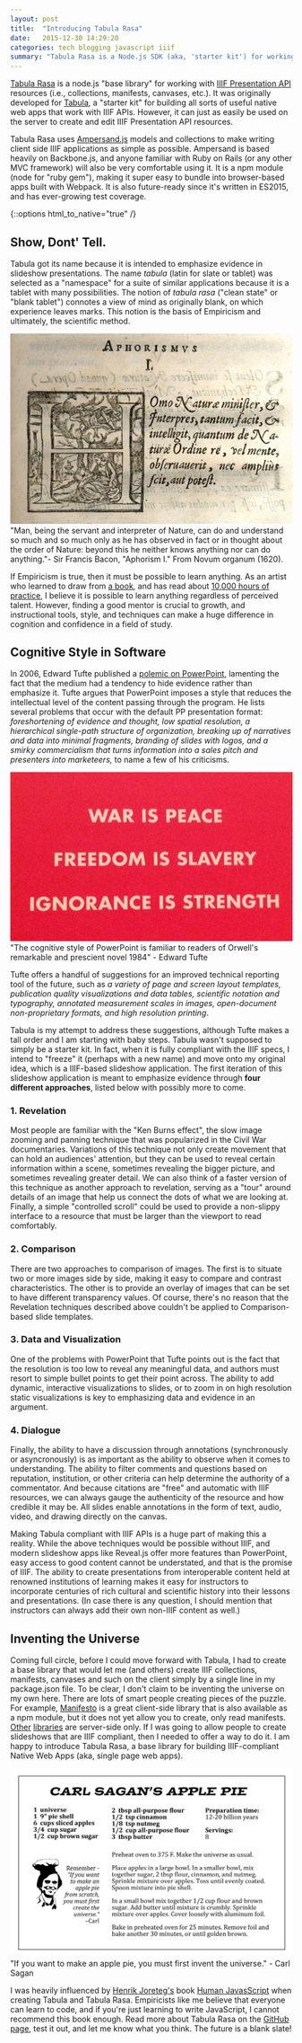 ```yaml
---
layout: post
title:  "Introducing Tabula Rasa"
date:   2015-12-30 14:29:20
categories: tech blogging javascript iiif
summary: "Tabula Rasa is a Node.js SDK (aka, 'starter kit') for working with IIIF Presentation API resources. It was originally developed as a base library for Tabula, which can be used to create all sorts of useful native web apps that work with IIIF APIs. However, it can just as easily be used on the server to create and edit IIIF Presentation API resources."
---
```

[Tabula Rasa](https://github.com/sdellis/tabula-rasa) is a node.js "base library" for working with [IIIF Presentation API](http://iiif.io/api/presentation/2.0/) resources (i.e., collections, manifests, canvases, etc.). It was originally developed for [Tabula](https://github.com/sdellis/tabula), a "starter kit" for building all sorts of useful native web apps that work with IIIF APIs. However, it can just as easily be used on the server to create and edit IIIF Presentation API resources.

Tabula Rasa uses [Ampersand.js](https://ampersandjs.com/) models and collections to make writing client side IIIF applications as simple as possible.  Ampersand is based heavily on Backbone.js, and anyone familiar with Ruby on Rails (or any other MVC framework) will also be very comfortable using it.  It is a npm module (node for "ruby gem"), making it super easy to bundle into browser-based apps built with Webpack.  It is also future-ready since it's written in ES2015, and has ever-growing test coverage.

{::options html_to_native="true" /}

## Show, Dont' Tell.
Tabula got its name because it is intended to emphasize evidence in slideshow presentations.  The name _tabula_ (latin for slate or tablet) was selected as a "namespace" for a suite of similar applications because it is a tablet with many possibilities.  The notion of _tabula rasa_ ("clean state" or "blank tablet") connotes a view of mind as originally blank, on which experience leaves marks.  This notion is the basis of Empiricism and ultimately, the scientific method.

!["Aphorism I."" From Bacon's Novum organum (1620).](/img/bacon-aphorism.jpg)
<span class="caption">"Man, being the servant and interpreter of Nature, can do and understand so much and so much only as he has observed in fact or in thought about the order of Nature: beyond this he neither knows anything nor can do anything."- Sir Francis Bacon, "Aphorism I." From Novum organum (1620).</span>

If Empiricism is true, then it must be possible to learn anything. As an artist who learned to draw from [a book](http://www.amazon.com/Drawing-Right-Side-Brain-Definitive/dp/1585429201), and has read about [10,000 hours of practice](https://en.wikipedia.org/wiki/Outliers_(book)), I believe it is possible to learn anything regardless of perceived talent. However, finding a good mentor is crucial to growth, and instructional tools, style, and techniques can make a huge difference in cognition and confidence in a field of study.  


## Cognitive Style in Software
In 2006, Edward Tufte published a [polemic on PowerPoint](http://www.edwardtufte.com/tufte/books_pp), lamenting the fact that the medium had a tendency to hide evidence rather than emphasize it. Tufte argues that PowerPoint imposes a style that reduces the intellectual level of the content passing through the program.  He lists several problems that occur with the default PP presentation format: _foreshortening of evidence and thought, low spatial resolution, a hierarchical single-path structure of organization, breaking up of narratives and data into minimal fragments, branding of slides with logos, and a smirky commercialism that turns information into a sales pitch and presenters into marketeers,_ to name a few of his criticisms.

![War is Peace, Freedom is Slavery, Ignorance is Strength](/img/war-is-peace.jpg)
<span class="caption">"The cognitive style of PowerPoint is familiar to readers of Orwell's remarkable and prescient novel 1984" - Edward Tufte</span>

Tufte offers a handful of suggestions for an improved technical reporting tool of the future, such as _a variety of page and screen layout templates, publication quality visualizations and data tables, scientific notation and typography, annotated measurement scales in images, open-document non-proprietary formats, and high resolution printing_.  

 Tabula is my attempt to address these suggestions, although Tufte makes a tall order and I am starting with baby steps.  Tabula wasn't supposed to simply be a starter kit.  In fact, when it is fully compliant with the IIIF specs, I intend to "freeze" it (perhaps with a new name) and move onto my original idea, which is a IIIF-based slideshow application. The first iteration of this slideshow application is meant to emphasize evidence through **four different approaches**, listed below with possibly more to come.

### 1. Revelation
Most people are familiar with the "Ken Burns effect", the slow image zooming and panning technique that was popularized in the Civil War documentaries. Variations of this technique not only create movement that can hold an audiences' attention, but they can be used to reveal certain information within a scene, sometimes revealing the bigger picture, and sometimes revealing greater detail.  We can also think of a faster version of this technique as another approach to revelation, serving as a "tour" around details of an image that help us connect the dots of what we are looking at.  Finally, a simple "controlled scroll" could be used to provide a non-slippy interface to a resource that must be larger than the viewport to read comfortably.

### 2. Comparison
There are two approaches to comparison of images.  The first is to situate two or more images side by side, making it easy to compare and contrast characteristics. The other is to provide an overlay of images that can be set to have different transparency values. Of course, there's no reason that the Revelation techniques described above couldn't be applied to Comparison-based slide templates.

### 3. Data and Visualization
One of the problems with PowerPoint that Tufte points out is the fact that the resolution is too low to reveal any meaningful data, and authors must resort to simple bullet points to get their point across. The ability to add dynamic, interactive visualizations to slides, or to zoom in on high resolution static visualizations is key to emphasizing data and evidence in an argument.

### 4. Dialogue
Finally, the ability to have a discussion through annotations (synchronously or asyncronously) is as important as the ability to observe when it comes to understanding. The ability to filter comments and questions based on reputation, institution, or other criteria can help determine the authority of a commentator. And because citations are "free" and automatic with IIIF resources, we can always gauge the authenticity of the resource and how credible it may be. All slides enable annotations in the form of text, audio, video, and drawing directly on the canvas.

Making Tabula compliant with IIIF APIs is a huge part of making this a reality.  While the above techniques would be possible without IIIF, and modern slideshow apps like Reveal.js offer more features than PowerPoint, easy access to good content cannot be understated, and that is the promise of IIIF.  The ability to create presentations from interoperable content held at renowned institutions of learning makes it easy for instructors to incorporate centuries of rich cultural and scientific history into their lessons and presentations. (In case there is any question, I should mention that instructors can always add their own non-IIIF content as well.)

## Inventing the Universe
Coming full circle, before I could move forward with Tabula, I had to create a base library that would let me (and others) create IIIF collections, manifests, canvases and such on the client simply by a single line in my package.json file.  To be clear, I don't claim to be inventing the universe on my own here.  There are lots of smart people creating pieces of the puzzle.  For example, [Manifesto](http://blog.edsilv.com/manifesto/) is a great client-side library that is also available as a npm module, but it does not yet allow you to create, only read manifests. [Other](https://github.com/IIIF/iiif-prezi/) [libraries](https://github.com/IIIF/osullivan/) are server-side only.  If I was going to allow people to create slideshows that are IIIF compliant, then I needed to offer a way to do it.  I am happy to introduce Tabula Rasa, a base library for building IIIF-compliant Native Web Apps (aka, single page web apps).

![Carl Sagan's Apple Pie Recipe](/img/carl-sagan.jpg)
<span class="caption">"If you want to make an apple pie, you must first invent the universe." - Carl Sagan</span>

I was heavily influenced by [Henrik Joreteg's](https://joreteg.com/) book [Human JavasScript](http://humanjavascript.com/) when creating Tabula and Tabula Rasa.  Empiricists like me believe that everyone can learn to code, and if you're just learning to write JavaScript, I cannot recommend this book enough.  Read more about Tabula Rasa on the [GitHub page](https://github.com/sdellis/tabula-rasa), test it out, and let me know what you think. The future is a blank slate!
